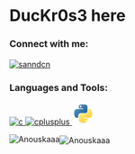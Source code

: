 <h1>DucKr0s3 here </h1>
<!-- - 🔭 I’m currently working on -- >

<!-- - 🌱 I’m currently learning **ENet Bespin** -->

<h3 align="left">Connect with me:</h3>
<p align="left">
<a href="https://instagram.com/sanndcn" target="blank"><img align="center" src="https://raw.githubusercontent.com/rahuldkjain/github-profile-readme-generator/master/src/images/icons/Social/instagram.svg" alt="sanndcn" height="30" width="40" /></a>
</p>

<h3 align="left">Languages and Tools:</h3>
<p align="left"> </a> <a href="https://www.cprogramming.com/"> <img src="https://img.icons8.com/?size=100&id=40670&format=png&color=000000" alt="c" width="40" height="40"/> </a> <a href="https://www.w3schools.com/cpp/"> <img src="https://img.icons8.com/?size=100&id=40669&format=png&color=000000" alt="cplusplus" width="40" height="40"/> </a> <a href="https://www.python.org" target="_blank"> <img src="https://raw.githubusercontent.com/devicons/devicon/master/icons/python/python-original.svg" alt="python" width="40" height="40"/> </a> </p>

<p><img align="left" src="https://github-readme-stats.vercel.app/api/top-langs?username=Anouskaaa&show_icons=true&locale=en&layout=compact&theme=transparent" alt="Anouskaaa" /></p>

<p><img align="center" src="https://github-readme-stats.vercel.app/api?username=Anouskaaa&show_icons=true&locale=en&theme=transparent" alt="Anouskaaa" /></p>
